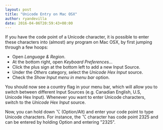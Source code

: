 ```yaml
---
layout: post
title: "Unicode Entry on Mac OSX"
author: ryandevilla
date: 2016-04-06T20:59:43+00:00
---
```


If you have the code point of a Unicode character, it is possible to enter these characters into (almost) any program on Mac OSX, by first jumping through a few hoops:

* Open *Language & Region*.
* At the bottom right, open *Keyboard Preferences...*
* Click the plus sign at the bottom left to add a new Input Source.
* Under the *Others* category, select the *Unicode Hex Input* source.
* Check the *Show Input menu in menu bar* option.

You should now see a country flag in your menu bar, which will allow you to switch between different Input Sources (e.g. Canadian English, U.S, Unicode Hex Input). Whenever you want to enter Unicode characters, switch to the *Unicode Hex Input* source.

Now, you can hold down ⌥ (Option/Alt) and enter your code point to type Unicode characters. For instance, the ⌥ character has code point 2325 and can be entered by holding Option and entering "2325".
